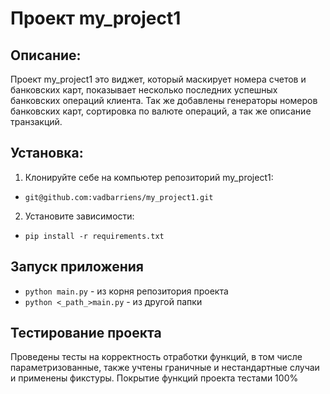 # Проект my_project1

## Описание:
Проект my_project1 это виджет, который маскирует номера счетов и банковских карт, показывает несколько 
последних успешных банковских операций клиента. Так же добавлены генераторы номеров банковских карт, 
сортировка по валюте операций, а так же описание транзакций.

## Установка:
1. Клонируйте себе на компьютер репозиторий my_project1:
 - ```git@github.com:vadbarriens/my_project1.git```
2. Установите зависимости: 
 - ```pip install -r requirements.txt```

## Запуск приложения  
- `python main.py` - из корня репозитория проекта
- `python <_path_>main.py` - из другой папки

## Тестирование проекта
Проведены тесты на корректность отработки функций, 
в том числе параметризованные, 
также учтены граничные и нестандартные случаи и применены фикстуры.
Покрытие функций проекта тестами 100% 
